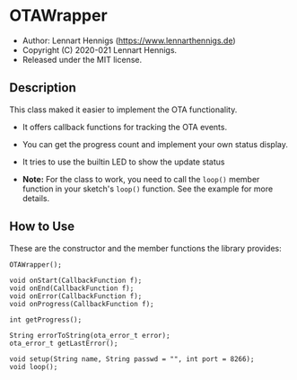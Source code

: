 OTAWrapper
==========

* Author: Lennart Hennigs (https://www.lennarthennigs.de)
* Copyright (C) 2020-021 Lennart Hennigs.
* Released under the MIT license.


Description
-----------

This class maked it easier to implement the OTA functionality.

- It offers callback functions for tracking the OTA events.
- You can get the progress count and implement your own status display.
- It tries to use the builtin LED to show the update status


- **Note:** For the class to work, you need to call the `loop()` member function in your sketch's `loop()` function. See the example for more details.

How to Use
----------

These are the constructor and the member functions the library provides:


```
OTAWrapper();
   
void onStart(CallbackFunction f);  
void onEnd(CallbackFunction f);
void onError(CallbackFunction f);
void onProgress(CallbackFunction f);

int getProgress();

String errorToString(ota_error_t error);
ota_error_t getLastError();

void setup(String name, String passwd = "", int port = 8266);
void loop();

```
